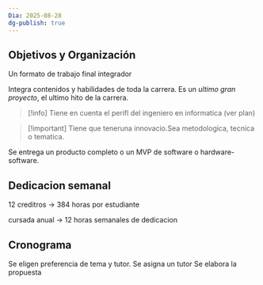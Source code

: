 ```yaml
---
Dia: 2025-08-28
dg-publish: true
---
```

## Objetivos y Organización 

Un formato de trabajo final integrador 

Integra contenidos y habilidades de toda la carrera. Es un *ultimo gran proyecto*, el ultimo hito de la carrera. 

>[!info] Tiene en cuenta el perifl del ingeniero en informatica (ver plan) 

>[!important] Tiene que teneruna innovacio.Sea metodologica, tecnica o tematica. 


Se entrega un producto completo o un MVP de software o hardware-software. 


## Dedicacion semanal 
12 creditros -> 384 horas por estudiante 

cursada anual -> 12 horas semanales de dedicacion


## Cronograma 

Se eligen preferencia de tema y tutor.
Se asigna un tutor 
Se elabora la propuesta 
